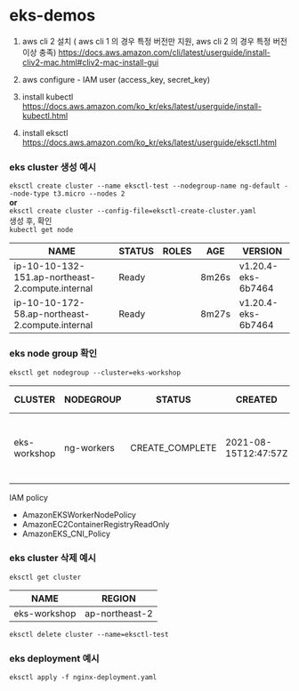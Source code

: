 # eks-demos

1. aws cli 2 설치 ( aws cli 1 의 경우 특정 버전만 지원, aws cli 2 의 경우 특정 버전 이상 충족) 
https://docs.aws.amazon.com/cli/latest/userguide/install-cliv2-mac.html#cliv2-mac-install-gui

2. aws configure - IAM user (access_key, secret_key)

3. install kubectl<br>
https://docs.aws.amazon.com/ko_kr/eks/latest/userguide/install-kubectl.html

4. install eksctl<br>
https://docs.aws.amazon.com/ko_kr/eks/latest/userguide/eksctl.html


### eks cluster 생성 예시<br>
`eksctl create cluster --name eksctl-test --nodegroup-name ng-default --node-type t3.micro --nodes 2` <br>
**or**<br>
`eksctl create cluster --config-file=eksctl-create-cluster.yaml`<br>
생성 후, 확인<br>
`kubectl get node`<br>

NAME                                               | STATUS  | ROLES   | AGE    | VERSION
---------------------------------------------------|--------|--------|-------|--------------------
ip-10-10-132-151.ap-northeast-2.compute.internal   | Ready  | <none> | 8m26s | v1.20.4-eks-6b7464
ip-10-10-172-58.ap-northeast-2.compute.internal    | Ready  | <none> | 8m27s | v1.20.4-eks-6b7464


### eks node group 확인<br>
`eksctl get nodegroup --cluster=eks-workshop`<br>

CLUSTER     |NODEGROUP      |STATUS         |CREATED                 |MIN SIZE |MAX SIZE |DESIRED CAPACITY|INSTANCE TYPE |IMAGE ID             |ASG NAME
------------|---------------|---------------|------------------------|---------|---------|----------------|--------------|---------------------|-----------
eks-workshop| ng-workers    |CREATE_COMPLETE|2021-08-15T12:47:57Z    |2        |2        |2               |t3.micro      |ami-06b4d13fec9187c1d|eksctl-eks-workshop-nodegroup-ng-workers-NodeGroup-JWUXMO1VJQTO

IAM policy
- AmazonEKSWorkerNodePolicy
- AmazonEC2ContainerRegistryReadOnly
- AmazonEKS_CNI_Policy

### eks cluster 삭제 예시<br>
`eksctl get cluster`<br>

NAME            |REGION
----------------|------
eks-workshop     |ap-northeast-2

`eksctl delete cluster --name=eksctl-test`

### eks deployment 예시 <br>
`eksctl apply -f nginx-deployment.yaml`